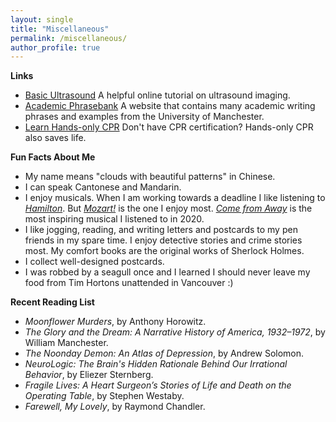 ```yaml
---
layout: single
title: "Miscellaneous"
permalink: /miscellaneous/
author_profile: true
---
```


**Links**

* [Basic Ultrasound](http://folk.ntnu.no/stoylen/strainrate/Basic_ultrasound) A helpful online tutorial on ultrasound imaging.
* [Academic Phrasebank](https://www.phrasebank.manchester.ac.uk/) A website that contains many academic writing phrases and examples from the University of Manchester.
* [Learn Hands-only CPR](https://www.youtube.com/watch?v=qCAFx-ltco0) Don't have CPR certification? Hands-only CPR also saves life.

**Fun Facts About Me**

* My name means "clouds with beautiful patterns" in Chinese.
* I can speak Cantonese and Mandarin.
* I enjoy musicals. When I am working towards a deadline I like listening to *[Hamilton](https://en.wikipedia.org/wiki/Hamilton_(musical))*. But *[Mozart!](https://en.wikipedia.org/wiki/Mozart!)* is the one I enjoy most. *[Come from Away](https://en.wikipedia.org/wiki/Come_from_Away)* is the most inspiring musical I listened to in 2020. 
* I like jogging, reading, and writing letters and postcards to my pen friends in my spare time. I enjoy detective stories and crime stories most. My comfort books are the original works of Sherlock Holmes.
* I collect well-designed postcards.
* I was robbed by a seagull once and I learned I should never leave my food from Tim Hortons unattended in Vancouver :)

**Recent Reading List**

* *Moonflower Murders*, by Anthony Horowitz.
* *The Glory and the Dream: A Narrative History of America, 1932–1972*, by William Manchester.
* *The Noonday Demon: An Atlas of Depression*, by Andrew Solomon.
* *NeuroLogic: The Brain's Hidden Rationale Behind Our Irrational Behavior*, by Eliezer Sternberg.
* *Fragile Lives: A Heart Surgeon’s Stories of Life and Death on the Operating Table*, by Stephen Westaby.
* *Farewell, My Lovely*, by Raymond Chandler.